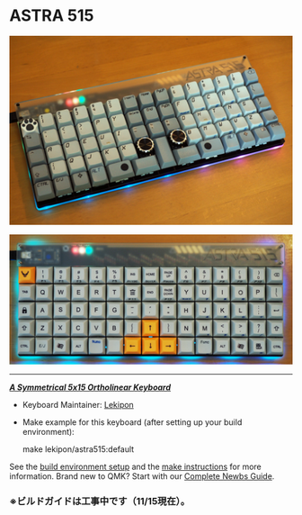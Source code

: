 # ASTRA 515

![ASTRA515](https://raw.githubusercontent.com/Lekipon/ASTRA515/master/doc/img/astra515_01.JPG?token=AQTIWSCC6VVJNLXUC3EHG6C7WDGV6)

![ASTRA515](https://raw.githubusercontent.com/Lekipon/ASTRA515/master/doc/img/astra515_02.JPG?token=AQTIWSCYFBAYJSCFKRD2UUS7WDHLC)

------

*<u>**A Symmetrical 5x15 Ortholinear Keyboard**</u>*

* Keyboard Maintainer: [Lekipon](https://github.com/Lekipon)
* Make example for this keyboard (after setting up your build environment):

    make lekipon/astra515:default

See the [build environment setup](https://docs.qmk.fm/#/getting_started_build_tools) and the [make instructions](https://docs.qmk.fm/#/getting_started_make_guide) for more information. Brand new to QMK? Start with our [Complete Newbs Guide](https://docs.qmk.fm/#/newbs).

### **※ビルドガイドは工事中です（11/15現在）。**